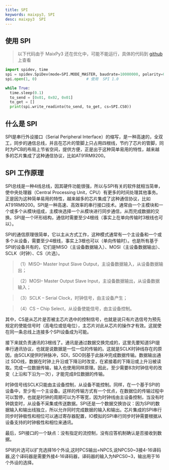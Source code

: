 ```yaml
---
title: SPI
keywords: maixpy3, SPI
desc: maixpy3  SPI
---
```


## 使用 SPI

> 以下代码由于 MaixPy3 还在优化中，可能不能运行，具体的代码到 [github](https://github.com/sipeed/MaixPy3) 上查看

```python
import spidev, time
spi = spidev.SpiDev(mode=SPI.MODE_MASTER, baudrate=10000000, polarity=0, phase=0, bits=8, firstbit=SPI.MSB)   # SPI 初始化
spi.open(1, 0)                      # 使用  SPI 1.0 

while True:
  time.sleep(0.1)
  to_send = [0x01, 0x02, 0x01]
  to_get = []
  print(spi.write_readinto(to_send, to_get, cs=SPI.CS0)) 

```

## 什么是 SPI
SPI是串行外设接口（Serial Peripheral Interface）的缩写，是一种高速的，全双工，同步的通信总线，并且在芯片的管脚上只占用四根线，节约了芯片的管脚，同时为PCB的布局上节省空间，提供方便，正是出于这种简单易用的特性，越来越多的芯片集成了这种通信协议，比如AT91RM9200。

## SPI 工作原理
SPI总线是一种4线总线，因其硬件功能很强，所以与SPI有关的软件就相当简单，使中央处理器（Central Processing Unit，CPU）有更多的时间处理其他事务。正是因为这种简单易用的特性，越来越多的芯片集成了这种通信协议，比如AT91RM9200。SPI是一种高速、高效率的串行接口技术。通常由一个主模块和一个或多个从模块组成，主模块选择一个从模块进行同步通信，从而完成数据的交换。SPI是一个环形结构，通信时需要至少4根线（事实上在单向传输时3根线也可以）。

SPI的通信原理很简单，它以主从方式工作，这种模式通常有一个主设备和一个或多个从设备，需要至少4根线，事实上3根也可以（单向传输时）。也是所有基于SPI的设备共有的，它们是MISO（主设备数据输入）、MOSI（主设备数据输出）、SCLK（时钟）、CS（片选）。

>（1）MISO– Master Input Slave Output，主设备数据输入，从设备数据输出；

>（2）MOSI– Master Output Slave Input，主设备数据输出，从设备数据输入；

>（3）SCLK – Serial Clock，时钟信号，由主设备产生；

>（4）CS – Chip Select，从设备使能信号，由主设备控制。

其中，CS是从芯片是否被主芯片选中的控制信号，也就是说只有片选信号为预先规定的使能信号时（高电位或低电位），主芯片对此从芯片的操作才有效。这就使在同一条总线上连接多个SPI设备成为可能。

接下来就负责通讯的3根线了。通讯是通过数据交换完成的，这里先要知道SPI是串行通讯协议，也就是说数据是一位一位的传输的。这就是SCLK时钟线存在的原因，由SCLK提供时钟脉冲，SDI，SDO则基于此脉冲完成数据传输。数据输出通过 SDO线，数据在时钟上升沿或下降沿时改变，在紧接着的下降沿或上升沿被读取。完成一位数据传输，输入也使用同样原理。因此，至少需要8次时钟信号的改变（上沿和下沿为一次），才能完成8位数据的传输。

时钟信号线SCLK只能由主设备控制，从设备不能控制。同样，在一个基于SPI的设备中，至少有一个主设备。这样的传输方式有一个优点，在数据位的传输过程中可以暂停，也就是时钟的周期可以为不等宽，因为时钟线由主设备控制，当没有时钟跳变时，从设备不采集或传送数据。SPI还是一个数据交换协议：因为SPI的数据输入和输出线独立，所以允许同时完成数据的输入和输出。芯片集成的SPI串行同步时钟极性和相位可以通过寄存器配置，IO模拟的SPI串行同步时钟需要根据从设备支持的时钟极性和相位来通讯。

最后，SPI接口的一个缺点：没有指定的流控制，没有应答机制确认是否接收到数据。

SPI的片选可以扩充选择16个外设,这时PCS输出=NPCS,说NPCS0~3接4-16译码器,这个译码器是需要外接4-16译码器，译码器的输入为NPCS0~3，输出用于16个外设的选择。